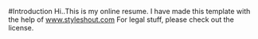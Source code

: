 #Introduction
Hi..This is my online resume. I have made this template with the help of www.styleshout.com
For legal stuff, please check out the license.
